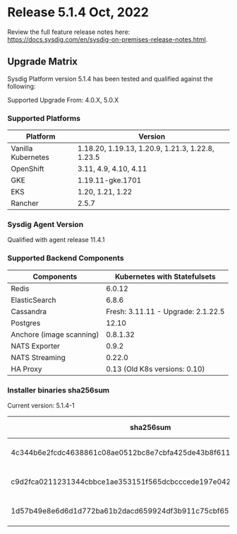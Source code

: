 Release 5.1.4 Oct, 2022
===

Review the full feature release notes here: https://docs.sysdig.com/en/sysdig-on-premises-release-notes.html.

Upgrade Matrix
---

Sysdig Platform version 5.1.4 has been tested and qualified against the following:

Supported Upgrade From: 4.0.X, 5.0.X

### Supported Platforms

| **Platform** | **Version** |
|---|---|
| Vanilla Kubernetes          | 1.18.20, 1.19.13, 1.20.9, 1.21.3, 1.22.8, 1.23.5 |
| OpenShift                   | 3.11, 4.9, 4.10, 4.11 |
| GKE                         | 1.19.11-gke.1701 |
| EKS                         | 1.20, 1.21, 1.22 |
| Rancher                     | 2.5.7 |

### Sysdig Agent Version

Qualified with agent release 11.4.1

### Supported Backend Components

| **Components** | **Kubernetes with Statefulsets** |
|---|---|
| Redis                      | 6.0.12 |
| ElasticSearch              | 6.8.6 |
| Cassandra                  | Fresh: 3.11.11 - Upgrade: 2.1.22.5 |
| Postgres                   | 12.10 |
| Anchore (image scanning)   | 0.8.1.32 |
| NATS Exporter              | 0.9.2 |
| NATS Streaming             | 0.22.0 |
| HA Proxy                   | 0.13 (Old K8s versions: 0.10) |


### Installer binaries sha256sum

Current version: 5.1.4-1

| **sha256sum** | **Installer binary ** |
|---|---|
| 4c344b6e2fcdc4638861c08ae0512bc8e7cbfa425de43b8f61199863e8d5e771 | installer-darwin-amd64 |
| c9d2fca0211231344cbbce1ae353151f565dcbcccede197e0422fa2d7aff83c4 | installer-linux-amd64 |
| 1d57b49e8e6d6d1d772ba61b2dacd659924df3b911c75cbf652e6f151c829894 | installer-windows-amd64.exe |
